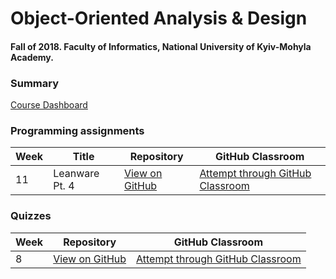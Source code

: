 # Object-Oriented Analysis & Design

#### Fall of 2018. Faculty of Informatics, National University of Kyiv-Mohyla Academy.

### Summary

[Course Dashboard](https://kmaooad18.github.io/course-home)

### Programming assignments

| Week | Title | Repository | GitHub Classroom |
| --- | --- | --- | --- |
| 11 | Leanware Pt. 4 | [View on GitHub](https://github.com/kmaooad18/assignment-w11) | [Attempt through GitHub Classroom](https://classroom.github.com/a/Dc7agdcE) |

### Quizzes

| Week | Repository | GitHub Classroom |
| --- | --- | --- |
| 8 | [View on GitHub](https://github.com/kmaooad18/quiz-w8) | [Attempt through GitHub Classroom](https://classroom.github.com/a/ugmQq7cC) |
